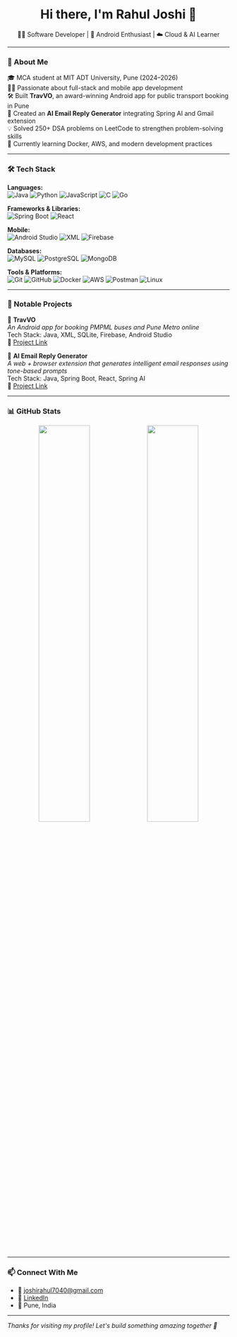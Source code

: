 <h1 align="center">Hi there, I'm Rahul Joshi 👋</h1>
<p align="center">
  🧑‍💻 Software Developer | 📱 Android Enthusiast | ☁️ Cloud & AI Learner  
</p>

---

### 🚀 About Me

🎓 MCA student at MIT ADT University, Pune (2024–2026)  
👨‍💻 Passionate about full-stack and mobile app development  
🛠 Built **TravVO**, an award-winning Android app for public transport booking in Pune  
📨 Created an **AI Email Reply Generator** integrating Spring AI and Gmail extension  
💡 Solved 250+ DSA problems on LeetCode to strengthen problem-solving skills  
🌱 Currently learning Docker, AWS, and modern development practices

---

### 🛠️ Tech Stack

**Languages:**  
![Java](https://img.shields.io/badge/Java-007396?style=flat&logo=java&logoColor=white)
![Python](https://img.shields.io/badge/Python-3776AB?style=flat&logo=python&logoColor=white)
![JavaScript](https://img.shields.io/badge/JavaScript-F7DF1E?style=flat&logo=javascript&logoColor=black)
![C](https://img.shields.io/badge/C-00599C?style=flat&logo=c&logoColor=white)
![Go](https://img.shields.io/badge/Go-00ADD8?style=flat&logo=go&logoColor=white)

**Frameworks & Libraries:**  
![Spring Boot](https://img.shields.io/badge/Spring%20Boot-6DB33F?style=flat&logo=spring-boot&logoColor=white)
![React](https://img.shields.io/badge/React-61DAFB?style=flat&logo=react&logoColor=black)

**Mobile:**  
![Android Studio](https://img.shields.io/badge/Android%20Studio-3DDC84?style=flat&logo=android-studio&logoColor=white)
![XML](https://img.shields.io/badge/XML-FF6600?style=flat&logo=xml&logoColor=white)
![Firebase](https://img.shields.io/badge/Firebase-FFCA28?style=flat&logo=firebase&logoColor=black)

**Databases:**  
![MySQL](https://img.shields.io/badge/MySQL-4479A1?style=flat&logo=mysql&logoColor=white)
![PostgreSQL](https://img.shields.io/badge/PostgreSQL-336791?style=flat&logo=postgresql&logoColor=white)
![MongoDB](https://img.shields.io/badge/MongoDB-47A248?style=flat&logo=mongodb&logoColor=white)

**Tools & Platforms:**  
![Git](https://img.shields.io/badge/Git-F05032?style=flat&logo=git&logoColor=white)
![GitHub](https://img.shields.io/badge/GitHub-181717?style=flat&logo=github&logoColor=white)
![Docker](https://img.shields.io/badge/Docker-2496ED?style=flat&logo=docker&logoColor=white)
![AWS](https://img.shields.io/badge/AWS-232F3E?style=flat&logo=amazon-aws&logoColor=white)
![Postman](https://img.shields.io/badge/Postman-FF6C37?style=flat&logo=postman&logoColor=white)
![Linux](https://img.shields.io/badge/Linux-FCC624?style=flat&logo=linux&logoColor=black)

---

### 🧩 Notable Projects

📱 **TravVO**  
_An Android app for booking PMPML buses and Pune Metro online_  
Tech Stack: Java, XML, SQLite, Firebase, Android Studio  
🔗 [Project Link](https://github.com/rxhuljoshi10/TravVo)

💬 **AI Email Reply Generator**  
_A web + browser extension that generates intelligent email responses using tone-based prompts_  
Tech Stack: Java, Spring Boot, React, Spring AI  
🔗 [Project Link](https://smart-email-reply-generator.netlify.app/)

---

### 📊 GitHub Stats

<p align="center">
  <img src="https://github-readme-stats.vercel.app/api?username=rxhuljoshi10&show_icons=true&theme=tokyonight" width="48%"/>
  <img src="https://github-readme-streak-stats.herokuapp.com?user=rxhuljoshi10&theme=tokyonight&date_format=M%20j%5B%2C%20Y%5D" width="48%"/>
</p>

---

### 📫 Connect With Me

- 📧 joshirahul7040@gmail.com  
- 🔗 [LinkedIn](https://www.linkedin.com/in/rahul-joshi-16)  
- 📍 Pune, India  

---

*Thanks for visiting my profile! Let's build something amazing together 🚀*
